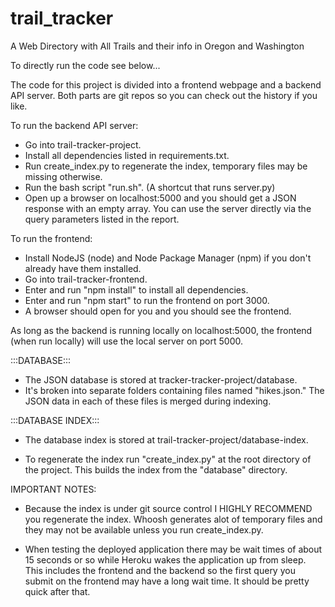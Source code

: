 # trail_tracker
A Web Directory with All Trails and their info in Oregon and Washington


To directly run the code see below...

The code for this project is divided into a frontend webpage and a backend API server.
Both parts are git repos so you can check out the history if you like.

To run the backend API server:
  - Go into trail-tracker-project.
  - Install all dependencies listed in requirements.txt.
  - Run create_index.py to regenerate the index, temporary files may be missing otherwise.
  - Run the bash script "run.sh". (A shortcut that runs server.py)
  - Open up a browser on localhost:5000 and you should get a JSON response with an empty array. You can use the server directly via the query parameters listed in the report.

To run the frontend:
  - Install NodeJS (node) and Node Package Manager (npm) if you don't already have them installed.
  - Go into trail-tracker-frontend.
  - Enter and run "npm install" to install all dependencies.
  - Enter and run "npm start" to run the frontend on port 3000.
  - A browser should open for you and you should see the frontend.

As long as the backend is running locally on localhost:5000, the frontend (when run locally) will use the
local server on port 5000.

:::DATABASE:::

- The JSON database is stored at tracker-tracker-project/database.
- It's broken into separate folders containing files named "hikes.json." 
  The JSON data in each of these files is merged during indexing.

:::DATABASE INDEX:::

- The database index is stored at trail-tracker-project/database-index.

- To regenerate the index run "create_index.py" at the root directory of the project.
  This builds the index from the "database" directory.

IMPORTANT NOTES:

- Because the index is under git source control I HIGHLY RECOMMEND you regenerate the index.
  Whoosh generates alot of temporary files and they may not be available unless you run create_index.py.

- When testing the deployed application there may be wait times of about 15 seconds or so while Heroku
  wakes the application up from sleep. This includes the frontend and the backend so the first query 
  you submit on the frontend may have a long wait time. It should be pretty quick after that.
